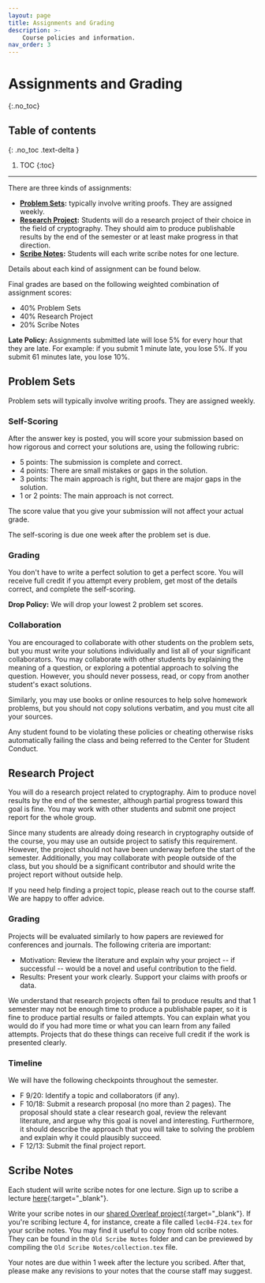 ```yaml
---
layout: page
title: Assignments and Grading
description: >-
    Course policies and information.
nav_order: 3
---
```


# Assignments and Grading
{:.no_toc}

## Table of contents
{: .no_toc .text-delta }

1. TOC
{:toc}

---

There are three kinds of assignments:
*   **[Problem Sets](#problem-sets):** typically involve writing proofs. They are assigned weekly.
*   **[Research Project](#research-project):** Students will do a research project of their choice in the field of cryptography. They should aim to produce publishable results by the end of the semester or at least make progress in that direction.
*   **[Scribe Notes](#scribe-notes):** Students will each write scribe notes for one lecture.

Details about each kind of assignment can be found below.

Final grades are based on the following weighted combination of assignment scores:
*   40% Problem Sets
*   40% Research Project
*   20% Scribe Notes

**Late Policy:** Assignments submitted late will lose 5% for every hour that they are late. For example: if you submit 1 minute late, you lose 5%. If you submit 61 minutes late, you lose 10%.


## Problem Sets
Problem sets will typically involve writing proofs. They are assigned weekly.

### Self-Scoring
After the answer key is posted, you will score your submission based on how rigorous and correct your solutions are, using the following rubric:
* 5 points: The submission is complete and correct. 
* 4 points: There are small mistakes or gaps in the solution.
* 3 points: The main approach is right, but there are major gaps in the solution.
* 1 or 2 points: The main approach is not correct.

The score value that you give your submission will not affect your actual grade.

The self-scoring is due one week after the problem set is due.

### Grading
You don't have to write a perfect solution to get a perfect score. You will receive full credit if you attempt every problem, get most of the details correct, and complete the self-scoring.

**Drop Policy:** We will drop your lowest 2 problem set scores.

### Collaboration
You are encouraged to collaborate with other students on the problem sets, but you must write your solutions individually and list all of your significant collaborators. You may collaborate with other students by explaining the meaning of a question, or exploring a potential approach to solving the question. However, you should never possess, read, or copy from another student's exact solutions.

Similarly, you may use books or online resources to help solve homework problems, but you should not copy solutions verbatim, and you must cite all your sources.

Any student found to be violating these policies or cheating otherwise risks automatically failing the class and being referred to the Center for Student Conduct.

## Research Project
You will do a research project related to cryptography. Aim to produce novel results by the end of the semester, although partial progress toward this goal is fine. You may work with other students and submit one project report for the whole group. 

Since many students are already doing research in cryptography outside of the course, you may use an outside project to satisfy this requirement. However, the project should not have been underway before the start of the semester. Additionally, you may collaborate with people outside of the class, but you should be a significant contributor and should write the project report without outside help.

If you need help finding a project topic, please reach out to the course staff. We are happy to offer advice.

### Grading
Projects will be evaluated similarly to how papers are reviewed for conferences and journals. The following criteria are important:
*   Motivation: Review the literature and explain why your project -- if successful -- would be a novel and useful contribution to the field.
*   Results: Present your work clearly. Support your claims with proofs or data.

We understand that research projects often fail to produce results and that 1 semester may not be enough time to produce a publishable paper, so it is fine to produce partial results or failed attempts. You can explain what you would do if you had more time or what you can learn from any failed attempts. Projects that do these things can receive full credit if the work is presented clearly.

### Timeline
We will have the following checkpoints throughout the semester.
*   F 9/20: Identify a topic and collaborators (if any).
*   F 10/18: Submit a research proposal (no more than 2 pages). The proposal should state a clear research goal, review the relevant literature, and argue why this goal is novel and interesting. Furthermore, it should describe the approach that you will take to solving the problem and explain why it could plausibly succeed.
*   F 12/13: Submit the final project report.

## Scribe Notes
Each student will write scribe notes for one lecture. Sign up to scribe a lecture [here](https://docs.google.com/spreadsheets/d/174bPvR3db2Uvda138NZWzITQixrS3XxK4Cn-1Ie1gLM/edit?usp=sharing){:target="_blank"}.

Write your scribe notes in our [shared Overleaf project](https://www.overleaf.com/4483254187fjrmyctxzxfq#d396c1){:target="_blank"}. If you're scribing lecture 4, for instance, create a file called `lec04-F24.tex` for your scribe notes. You may find it useful to copy from old scribe notes. They can be found in the `Old Scribe Notes` folder and can be previewed by compiling the `Old Scribe Notes/collection.tex` file.

Your notes are due within 1 week after the lecture you scribed. After that, please make any revisions to your notes that the course staff may suggest.